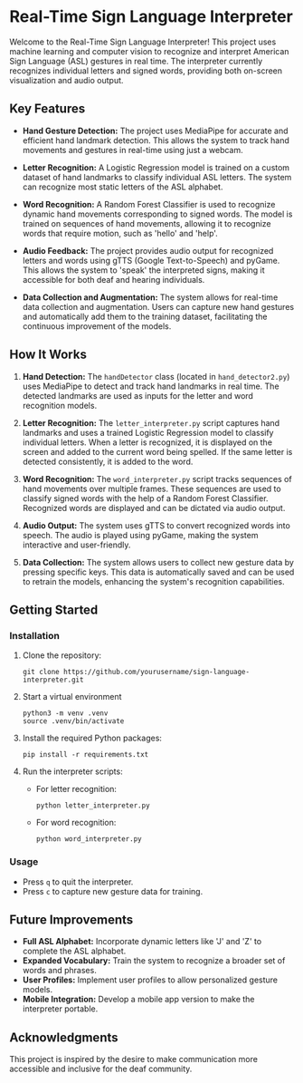 # Real-Time Sign Language Interpreter

Welcome to the Real-Time Sign Language Interpreter! This project uses machine learning and computer vision to recognize and interpret American Sign Language (ASL) gestures in real time. The interpreter currently recognizes individual letters and signed words, providing both on-screen visualization and audio output.

## Key Features

- **Hand Gesture Detection:** The project uses MediaPipe for accurate and efficient hand landmark detection. This allows the system to track hand movements and gestures in real-time using just a webcam.

- **Letter Recognition:** A Logistic Regression model is trained on a custom dataset of hand landmarks to classify individual ASL letters. The system can recognize most static letters of the ASL alphabet.

- **Word Recognition:** A Random Forest Classifier is used to recognize dynamic hand movements corresponding to signed words. The model is trained on sequences of hand movements, allowing it to recognize words that require motion, such as 'hello' and 'help'.

- **Audio Feedback:** The project provides audio output for recognized letters and words using gTTS (Google Text-to-Speech) and pyGame. This allows the system to 'speak' the interpreted signs, making it accessible for both deaf and hearing individuals.

- **Data Collection and Augmentation:** The system allows for real-time data collection and augmentation. Users can capture new hand gestures and automatically add them to the training dataset, facilitating the continuous improvement of the models.

## How It Works

1. **Hand Detection:** The `handDetector` class (located in `hand_detector2.py`) uses MediaPipe to detect and track hand landmarks in real time. The detected landmarks are used as inputs for the letter and word recognition models.

2. **Letter Recognition:** The `letter_interpreter.py` script captures hand landmarks and uses a trained Logistic Regression model to classify individual letters. When a letter is recognized, it is displayed on the screen and added to the current word being spelled. If the same letter is detected consistently, it is added to the word.

3. **Word Recognition:** The `word_interpreter.py` script tracks sequences of hand movements over multiple frames. These sequences are used to classify signed words with the help of a Random Forest Classifier. Recognized words are displayed and can be dictated via audio output.

4. **Audio Output:** The system uses gTTS to convert recognized words into speech. The audio is played using pyGame, making the system interactive and user-friendly.

5. **Data Collection:** The system allows users to collect new gesture data by pressing specific keys. This data is automatically saved and can be used to retrain the models, enhancing the system's recognition capabilities.

## Getting Started
### Installation

1. Clone the repository:

   ```
   git clone https://github.com/yourusername/sign-language-interpreter.git
   ```
2. Start a virtual environment
   ```
   python3 -m venv .venv
   source .venv/bin/activate
   ```

3. Install the required Python packages:

   ```
   pip install -r requirements.txt
   ```

4. Run the interpreter scripts:

   - For letter recognition:
     ```
     python letter_interpreter.py
     ```

   - For word recognition:
     ```
     python word_interpreter.py
     ```

### Usage

- Press `q` to quit the interpreter.
- Press `c` to capture new gesture data for training.

## Future Improvements

- **Full ASL Alphabet:** Incorporate dynamic letters like 'J' and 'Z' to complete the ASL alphabet.
- **Expanded Vocabulary:** Train the system to recognize a broader set of words and phrases.
- **User Profiles:** Implement user profiles to allow personalized gesture models.
- **Mobile Integration:** Develop a mobile app version to make the interpreter portable.

## Acknowledgments

This project is inspired by the desire to make communication more accessible and inclusive for the deaf community.
